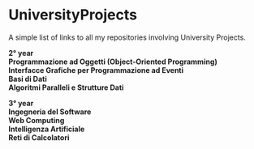 # UniversityProjects
A simple list of links to all my repositories involving University Projects.

<b>2° year</b>
</br><b>Programmazione ad Oggetti (Object-Oriented Programming)</b>
</br><b>Interfacce Grafiche per Programmazione ad Eventi</b>
</br><b>Basi di Dati</b>
</br><b>Algoritmi Paralleli e Strutture Dati</b>

<b>3° year</b>
</br><b>Ingegneria del Software</b>
</br><b>Web Computing</b>
</br><b>Intelligenza Artificiale</b>
</br><b>Reti di Calcolatori</b>

